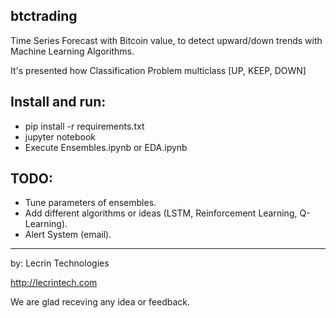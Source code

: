## btctrading

Time Series Forecast with Bitcoin value, to detect upward/down trends with Machine Learning Algorithms.

It's presented how Classification Problem multiclass [UP, KEEP, DOWN]

## Install and run:

- pip install -r requirements.txt
- jupyter notebook
- Execute Ensembles.ipynb or EDA.ipynb

## TODO:
- Tune parameters of ensembles.
- Add different algorithms or ideas (LSTM, Reinforcement Learning, Q-Learning).
- Alert System (email).

----

by: Lecrin Technologies 

http://lecrintech.com 

We are glad receving any idea or feedback.
